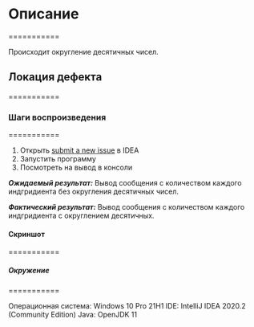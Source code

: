# Описание
===========

Происходит округление десятичных чисел.

## Локация дефекта
===========


### Шаги воспроизведения
===========


1. Открыть [submit a new issue](https://github.com/Ulibochka12/[repo_name]/issues/new) в IDEA
2. Запустить программу
3. Посмотреть на вывод в консоли

***Ожидаемый результат:*** Вывод сообщения с количеством каждого индгридиента без округления десятичных чисел.

***Фактический результат:*** Вывод сообщения с количеством каждого индгридиента с округлением десятичных.

#### Скриншот
===========


##### Окружение
===========

Операционная система: Windows 10 Pro 21H1
IDE: IntelliJ IDEA 2020.2 (Community Edition)
Java: OpenJDK 11